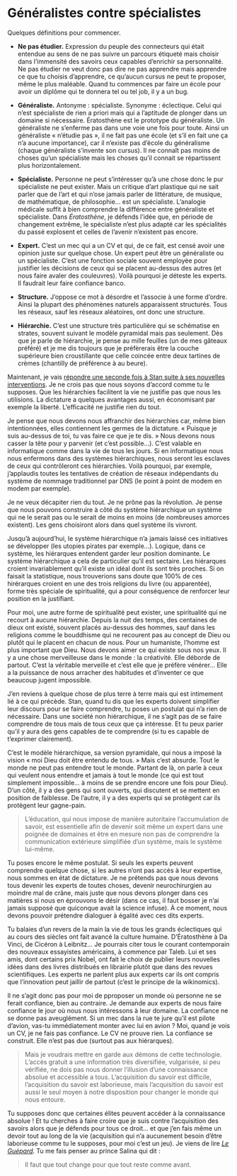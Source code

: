# Généralistes contre spécialistes

Quelques définitions pour commencer.<span id="more-799"></span>

- **Ne pas étudier.** Expression du peuple des connecteurs qui était entendue au sens de ne pas suivre un parcours étiqueté mais choisir dans l’immensité des savoirs ceux capables d’enrichir sa personnalité. Ne pas étudier ne veut donc pas dire ne pas apprendre mais apprendre ce que tu choisis d’apprendre, ce qu’aucun cursus ne peut te proposer, même le plus maléable. Quand tu commences par faire un école pour avoir un diplôme qui te donnera tel ou tel job, il y a un bug.

- **Généraliste.** Antonyme : spécialiste. Synonyme : éclectique. Celui qui n’est spécialiste de rien a priori mais qui a l’aptitude de plonger dans un domaine si nécessaire. Ératosthène est le prototype du généraliste. Un généraliste ne s’enferme pas dans une voie une fois pour toute. Ainsi un généraliste « n’étudie pas », il ne fait pas une école (et s’il en fait une ça n’a aucune importance), car il n’existe pas d’école du généralisme (chaque généraliste s’invente son cursus). Il ne connaît pas moins de choses qu’un spécialiste mais les choses qu’il connait se répartissent plus horizontalement.

- **Spécialiste.** Personne ne peut s’intéresser qu’à une chose donc le pur spécialiste ne peut exister. Mais un critique d’art plastique qui ne sait parler que de l’art et qui n’ose jamais parler de littérature, de musique, de mathématique, de philosophie… est un spécialiste. L’analogie médicale suffit à bien comprendre la différence entre généraliste et spécialiste. Dans *Ératosthène*, je défends l’idée que, en période de changement extrême, le spécialiste n’est plus adapté car les spécialités du passé explosent et celles de l’avenir n’existent pas encore.

- **Expert.** C’est un mec qui a un CV et qui, de ce fait, est censé avoir une opinion juste sur quelque chose. Un expert peut être un généraliste ou un spécialiste. C’est une fonction sociale souvent employée pour justifier les décisions de ceux qui se placent au-dessus des autres (et nous faire avaler des couleuvres). Voilà pourquoi je déteste les experts. Il faudrait leur faire confiance banco.

- **Structure.** J’oppose ce mot à désordre et l’associe à une forme d’ordre. Ainsi la plupart des phénomènes naturels apparaissent structurés. Tous les réseaux, sauf les réseaux aléatoires, ont donc une structure.

- **Hiérarchie.** C’est une structure très particulière qui se schématise en strates, souvent suivant le modèle pyramidal mais pas seulement. Dès que je parle de hiérarchie, je pense au mille feuilles (un de mes gâteaux préféré) et je me dis toujours que je préfèrerais être la couche supérieure bien croustillante que celle coincée entre deux tartines de crèmes (chantilly de préférence à au beure).

Maintenant, je vais [répondre une seconde fois à Stan suite à ses nouvelles interventions](https://tcrouzet.com/2008/05/25/ou-ne-pas-etudier/). Je ne crois pas que nous soyons d’accord comme tu le supposes. Que les hiérarchies facilitent la vie ne justifie pas que nous les utilisions. La dictature a quelques avantages aussi, en économisant par exemple la liberté. L’efficacité ne justifie rien du tout.

Je pense que nous devons nous affranchir des hiérarchies car, même bien intentionnées, elles contiennent les germes de la dictature. « Puisque je suis au-dessus de toi, tu vas faire ce que je te dis. » Nous devons nous casser la tête pour y parvenir (et c’est possible…). C’est valable en informatique comme dans la vie de tous les jours. Si en informatique nous nous enfermons dans des systèmes hiérarchiques, nous seront les esclaves de ceux qui contrôleront ces hiérarchies. Voilà pourquoi, par exemple, j’applaudis toutes les tentatives de création de réseaux indépendants du système de nommage traditionnel par DNS (le point à point de modem en modem par exemple).

Je ne veux décapiter rien du tout. Je ne prône pas la révolution. Je pense que nous pouvons construire à côté du système hiérarchique un système qui ne le serait pas ou le serait de moins en moins (de nombreuses amorces existent). Les gens choisiront alors dans quel système ils vivront.

Jusqu’à aujourd’hui, le système hiérarchique n’a jamais laissé ces initiatives se développer (les utopies pirates par exemple…). Logique, dans ce système, les hiérarques entendent garder leur position dominante. Le système hiérarchique a cela de particulier qu’il est sectaire. Les hiérarques croient invariablement qu’il existe un idéal dont ils sont très proches. Si on faisait la statistique, nous trouverions sans doute que 100% de ces hirérarques croient en une des trois religions du livre (ou apparentée), forme très spéciale de spiritualité, qui a pour conséquence de renforcer leur position en la justifiant.

Pour moi, une autre forme de spiritualité peut exister, une spiritualité qui ne recourt à aucune hiérarchie. Depuis la nuit des temps, des centaines de dieux ont existé, souvent placés au-dessus des hommes, sauf dans les religions comme le bouddhisme qui ne recourent pas au concept de Dieu ou plutôt qui le placent en chacun de nous. Pour un humaniste, l’homme est plus important que Dieu. Nous devons aimer ce qui existe sous nos yeux. Il y a une chose merveilleuse dans le monde : la créativité. Elle déborde de partout. C’est la véritable merveille et c’est elle que je préfère vénérer… Elle a la puissance de nous arracher des habitudes et d’inventer ce que beaucoup jugent impossible.

J’en reviens à quelque chose de plus terre à terre mais qui est intimement lié à ce qui précède. Stan, quand tu dis que les experts doivent simplifier leur discours pour se faire comprendre, tu poses un postulat qui n’a rien de nécessaire. Dans une société non hiérarchique, il ne s’agit pas de se faire comprendre de tous mais de tous ceux que ça intéresse. Et tu peux parier qu’il y aura des gens capables de te comprendre (si tu es capable de t’exprimer clairement).

C’est le modèle hiérarchique, sa version pyramidale, qui nous a imposé la vision « moi Dieu doit être entendu de tous. » Mais c’est absurde. Tout le monde ne peut pas entendre tout le monde. Partant de là, on parle à ceux qui veulent nous entendre et jamais à tout le monde (ce qui est tout simplement impossible… à moins de se prendre encore une fois pour Dieu). D’un côté, il y a des gens qui sont ouverts, qui discutent et se mettent en position de faiblesse. De l’autre, il y a des experts qui se protègent car ils protègent leur gagne-pain.

> L’éducation, qui nous impose de manière autoritaire l’accumulation de savoir, est essentielle afin de devenir soit même un expert dans une poignée de domaines et être en mesure non pas de comprendre la communication extérieure simplifiée d’un système, mais le système lui-même.

Tu poses encore le même postulat. Si seuls les experts peuvent comprendre quelque chose, si les autres n’ont pas accès à leur expertise, nous sommes en état de dictature. Je ne prétends pas que nous devons tous devenir les experts de toutes choses, devenir neurochirurgien au moindre mal de crâne, mais juste que nous devons plonger dans ces matières si nous en éprouvons le désir (dans ce cas, il faut bosser je n’ai jamais supposé que quiconque avait la science infuse). À ce moment, nous devons pouvoir prétendre dialoguer à égalité avec ces dits experts.

Tu balaies d’un revers de la main la vie de tous les grands éclectiques qui au cours des siècles ont fait avancé la culture humaine. D’Ératosthène à Da Vinci, de Cicéron à Leibnitz… Je pourrais citer tous le courant contemporain des nouveaux essayistes américains, à commence par Taleb. Lui et ses amis, dont certains prix Nobel, ont fait le choix de publier leurs nouvelles idées dans des livres distribués en librairie plutôt que dans des revues scientifiques. Les experts ne parlent plus aux experts car ils ont compris que l’innovation peut jaillir de partout (c’est le principe de la wikinomics).

Il ne s’agit donc pas pour moi de pproposer un monde où personne ne se ferait confiance, bien au contraire. Je demande aux experts de nous faire confiance le jour où nous nous intéressons à leur domaine. La confiance ne se donne pas aveuglément. Si un mec dans la rue te jure qu’il est pilote d’avion, vas-tu immédiatement monter avec lui en avion ? Moi, quand je vois un CV, je ne fais pas confiance. Le CV ne prouve rien. La confiance se construit. Elle n’est pas due (surtout pas aux hiérarques).

> Mais je voudrais mettre en garde aux démons de cette technologie. L’accès gratuit a une information très diversifiée, vulgarisée, si peu vérifiée, ne dois pas nous donner l’illusion d’une connaissance absolue et accessible a tous. L’acquisition du savoir est difficile, l’acquisition du savoir est laborieuse, mais l’acquisition du savoir est aussi le seul moyen à notre disposition pour changer le monde qui nous entoure.

Tu supposes donc que certaines élites peuvent accéder à la connaissance absolue ! Et tu cherches à faire croire que je suis contre l’acquisition des savoirs alors que je défends pour tous ce droit… et que j’en fais même un devoir tout au long de la vie (acquisition qui n’a aucunement besoin d’être laborieuse comme tu le supposes, pour moi c’est un jeu). Je viens de lire [*Le Guépard*](http://fr.wikipedia.org/wiki/Le_Gu%C3%A9pard). Tu me fais penser au prince Salina qui dit :

> Il faut que tout change pour que tout reste comme avant.